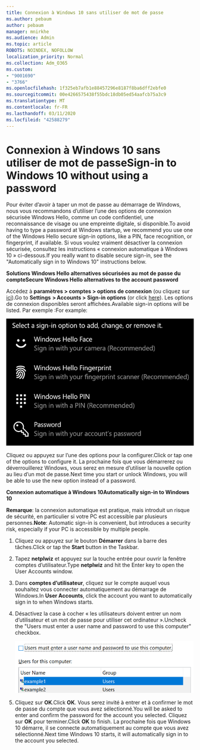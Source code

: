 ```yaml
---
title: Connexion à Windows 10 sans utiliser de mot de passe
ms.author: pebaum
author: pebaum
manager: mnirkhe
ms.audience: Admin
ms.topic: article
ROBOTS: NOINDEX, NOFOLLOW
localization_priority: Normal
ms.collection: Adm_O365
ms.custom:
- "9001690"
- "3766"
ms.openlocfilehash: 1f325eb7afb1e88457296e8187f8ba6dff2ebfe0
ms.sourcegitcommit: 00e4266575438f55bdc18db05ed54aafcb75a3c9
ms.translationtype: MT
ms.contentlocale: fr-FR
ms.lasthandoff: 03/11/2020
ms.locfileid: "42588279"
---
```

# <a name="sign-in-to-windows-10-without-using-a-password"></a><span data-ttu-id="81d6a-102">Connexion à Windows 10 sans utiliser de mot de passe</span><span class="sxs-lookup"><span data-stu-id="81d6a-102">Sign-in to Windows 10 without using a password</span></span>

<span data-ttu-id="81d6a-103">Pour éviter d’avoir à taper un mot de passe au démarrage de Windows, nous vous recommandons d’utiliser l’une des options de connexion sécurisée Windows Hello, comme un code confidentiel, une reconnaissance de visage ou une empreinte digitale, si disponible.</span><span class="sxs-lookup"><span data-stu-id="81d6a-103">To avoid having to type a password at Windows startup, we recommend you use one of the Windows Hello secure sign-in options, like a PIN, face recognition, or fingerprint, if available.</span></span> <span data-ttu-id="81d6a-104">Si vous voulez vraiment désactiver la connexion sécurisée, consultez les instructions « connexion automatique à Windows 10 » ci-dessous.</span><span class="sxs-lookup"><span data-stu-id="81d6a-104">If you really want to disable secure sign-in, see the "Automatically sign in to Windows 10" instructions below.</span></span>

<span data-ttu-id="81d6a-105">**Solutions Windows Hello alternatives sécurisées au mot de passe du compte**</span><span class="sxs-lookup"><span data-stu-id="81d6a-105">**Secure Windows Hello alternatives to the account password**</span></span>

<span data-ttu-id="81d6a-106">Accédez à **paramètres > comptes > options de connexion** (ou cliquez sur [ici](ms-settings:signinoptions?activationSource=GetHelp)).</span><span class="sxs-lookup"><span data-stu-id="81d6a-106">Go to **Settings  > Accounts > Sign-in options** (or click [here](ms-settings:signinoptions?activationSource=GetHelp)).</span></span> <span data-ttu-id="81d6a-107">Les options de connexion disponibles seront affichées.</span><span class="sxs-lookup"><span data-stu-id="81d6a-107">Available sign-in options will be listed.</span></span> <span data-ttu-id="81d6a-108">Par exemple :</span><span class="sxs-lookup"><span data-stu-id="81d6a-108">For example:</span></span>

![Options de connexion.](media/sign-in-options.png)

<span data-ttu-id="81d6a-110">Cliquez ou appuyez sur l’une des options pour la configurer.</span><span class="sxs-lookup"><span data-stu-id="81d6a-110">Click or tap one of the options to configure it.</span></span> <span data-ttu-id="81d6a-111">La prochaine fois que vous démarrerez ou déverrouillerez Windows, vous serez en mesure d’utiliser la nouvelle option au lieu d’un mot de passe.</span><span class="sxs-lookup"><span data-stu-id="81d6a-111">Next time you start or unlock Windows, you will be able to use the new option instead of a password.</span></span> 

<span data-ttu-id="81d6a-112">**Connexion automatique à Windows 10**</span><span class="sxs-lookup"><span data-stu-id="81d6a-112">**Automatically sign-in to Windows 10**</span></span>

<span data-ttu-id="81d6a-113">**Remarque**: la connexion automatique est pratique, mais introduit un risque de sécurité, en particulier si votre PC est accessible par plusieurs personnes.</span><span class="sxs-lookup"><span data-stu-id="81d6a-113">**Note**: Automatic sign-in is convenient, but introduces a security risk, especially if your PC is accessible by multiple people.</span></span> 

1. <span data-ttu-id="81d6a-114">Cliquez ou appuyez sur le bouton **Démarrer** dans la barre des tâches.</span><span class="sxs-lookup"><span data-stu-id="81d6a-114">Click or tap the **Start** button in the Taskbar.</span></span>

2. <span data-ttu-id="81d6a-115">Tapez **netplwiz** et appuyez sur la touche entrée pour ouvrir la fenêtre comptes d’utilisateur.</span><span class="sxs-lookup"><span data-stu-id="81d6a-115">Type **netplwiz** and hit the Enter key to open the User Accounts window.</span></span>

3. <span data-ttu-id="81d6a-116">Dans **comptes d’utilisateur**, cliquez sur le compte auquel vous souhaitez vous connecter automatiquement au démarrage de Windows.</span><span class="sxs-lookup"><span data-stu-id="81d6a-116">In **User Accounts**, click the account you want to automatically sign in to when Windows starts.</span></span>

4. <span data-ttu-id="81d6a-117">Désactivez la case à cocher « les utilisateurs doivent entrer un nom d’utilisateur et un mot de passe pour utiliser cet ordinateur ».</span><span class="sxs-lookup"><span data-stu-id="81d6a-117">Uncheck the "Users must enter a user name and password to use this computer" checkbox.</span></span>

    ![Les utilisateurs doivent entrer un nom d’utilisateur et un mot de passe.](media/users-must-enter-username.png)

5. <span data-ttu-id="81d6a-119">Cliquez sur **OK**.</span><span class="sxs-lookup"><span data-stu-id="81d6a-119">Click **OK**.</span></span> <span data-ttu-id="81d6a-120">Vous serez invité à entrer et à confirmer le mot de passe du compte que vous avez sélectionné.</span><span class="sxs-lookup"><span data-stu-id="81d6a-120">You will be asked to enter and confirm the password for the account you selected.</span></span> <span data-ttu-id="81d6a-121">Cliquez sur **OK** pour terminer.</span><span class="sxs-lookup"><span data-stu-id="81d6a-121">Click **OK** to finish.</span></span> <span data-ttu-id="81d6a-122">La prochaine fois que Windows 10 démarre, il se connecte automatiquement au compte que vous avez sélectionné.</span><span class="sxs-lookup"><span data-stu-id="81d6a-122">Next time Windows 10 starts, it will automatically sign in to the account you selected.</span></span>
